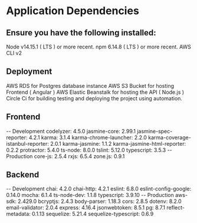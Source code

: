 # Application Dependencies

## Ensure you have the following installed:

Node v14.15.1 ( LTS ) or more recent.
npm 6.14.8 ( LTS ) or more recent.
AWS CLI v2

## Deployment

AWS RDS for Postgres database instance
AWS S3 Bucket for hosting Frontend ( Angular )
AWS Elastic Beanstalk for hosting the API ( Node.js )
Circle Ci for building testing and deploying the project using automation.

## Frontend

-- Development
codelyzer: 4.5.0
jasmine-core: 2.99.1
jasmine-spec-reporter: 4.2.1
karma: 3.1.4
karma-chrome-launcher: 2.2.0
karma-coverage-istanbul-reporter: 2.0.1
karma-jasmine: 1.1.2
karma-jasmine-html-reporter: 0.2.2
protractor: 5.4.0
ts-node: 8.0.0
tslint: 5.12.0
typescript: 3.5.3
-- Production
core-js: 2.5.4
rxjs: 6.5.4
zone.js: 0.9.1

## Backend

-- Development
chai: 4.2.0
chai-http: 4.2.1
eslint: 6.8.0
eslint-config-google: 0.14.0
mocha: 6.1.4
ts-node-dev: 1.1.8
typescript: 3.9.10
-- Production
aws-sdk: 2.429.0
bcryptjs: 2.4.3
body-parser: 1.18.3
cors: 2.8.5
dotenv: 8.2.0
email-validator: 2.0.4
express: 4.16.4
jsonwebtoken: 8.5.1
pg: 8.7.1
reflect-metadata: 0.1.13
sequelize: 5.21.4
sequelize-typescript: 0.6.9
